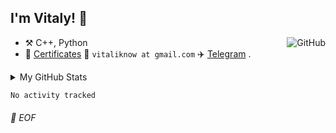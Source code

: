 ## I'm Vitaly! :wave:

<a href="https://github.com/vitaliknow"><img align="right" alt="GitHub" src="https://img.shields.io/badge/dynamic/json?logo=github&label=GitHub+Followers&labelColor=282c34&color=181717&query=%24.data.totalSubs&url=https%3A%2F%2Fapi.spencerwoo.com%2Fsubstats%2F%3Fsource%3Dgithub%26queryKey%3Dvitaliknow&longCache=true"/></a>

- :hammer_and_pick: C++, Python
- :card_index: [Certificates](https://park.vk.company/curriculum/certificates/download/1986/d65d4e5d-da33-4b78-a1a7-a83e0137b46c/) :email: `vitaliknow at gmail.com` :airplane: [Telegram](https://t.me/vitaliknow3)  .


<details>

<summary>My GitHub Stats</summary>

![vitaliknow's github stats](https://github-readme-stats.vercel.app/api?username=vitaliknow&theme=vue&show_icons=true)

</details>

<!--START_SECTION:waka-->

```txt
No activity tracked
```

<!--END_SECTION:waka-->

###### 💾 EOF
